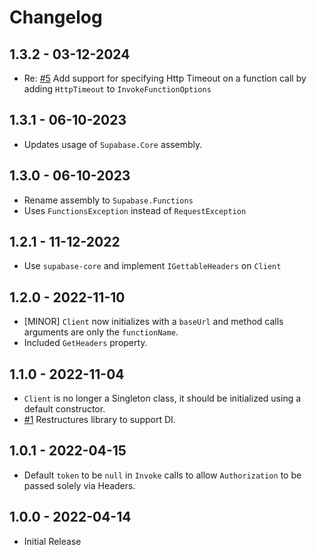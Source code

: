 ﻿# Changelog

## 1.3.2 - 03-12-2024

- Re: [#5](https://github.com/supabase-community/functions-csharp/issues/5) Add support for specifying Http Timeout on a function call by adding `HttpTimeout` to `InvokeFunctionOptions`

## 1.3.1 - 06-10-2023

- Updates usage of `Supabase.Core` assembly.

## 1.3.0 - 06-10-2023

- Rename assembly to `Supabase.Functions`
- Uses `FunctionsException` instead of `RequestException`

## 1.2.1 - 11-12-2022

- Use `supabase-core` and implement `IGettableHeaders` on `Client`

## 1.2.0 - 2022-11-10

- [MINOR] `Client` now initializes with a `baseUrl` and method calls arguments are only the `functionName`.
- Included `GetHeaders` property.

## 1.1.0 - 2022-11-04

- `Client` is no longer a Singleton class, it should be initialized using a default constructor.
- [#1](https://github.com/supabase-community/functions-csharp/issues/1) Restructures library to support DI.

## 1.0.1 - 2022-04-15

- Default `token` to be `null` in `Invoke` calls to allow `Authorization` to be passed solely via Headers.

## 1.0.0 - 2022-04-14

- Initial Release